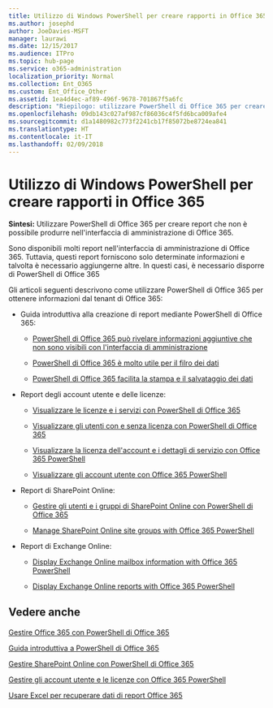 ```yaml
---
title: Utilizzo di Windows PowerShell per creare rapporti in Office 365
ms.author: josephd
author: JoeDavies-MSFT
manager: laurawi
ms.date: 12/15/2017
ms.audience: ITPro
ms.topic: hub-page
ms.service: o365-administration
localization_priority: Normal
ms.collection: Ent_O365
ms.custom: Ent_Office_Other
ms.assetid: 1ea4d4ec-af89-496f-9678-701867f5a6fc
description: "Riepilogo: utilizzare PowerShell di Office 365 per creare report che non è possibile produrre nell'interfaccia di amministrazione di Office 365."
ms.openlocfilehash: 09db143c027af987cf86036c4f5fd6bca009afe4
ms.sourcegitcommit: d1a1480982c773f2241cb17f85072be8724ea841
ms.translationtype: HT
ms.contentlocale: it-IT
ms.lasthandoff: 02/09/2018
---
```

# <a name="use-windows-powershell-to-create-reports-in-office-365"></a>Utilizzo di Windows PowerShell per creare rapporti in Office 365

 **Sintesi:** Utilizzare PowerShell di Office 365 per creare report che non è possibile produrre nell'interfaccia di amministrazione di Office 365.
  
Sono disponibili molti report nell'interfaccia di amministrazione di Office 365. Tuttavia, questi report forniscono solo determinate informazioni e talvolta è necessario aggiungerne altre. In questi casi, è necessario disporre di PowerShell di Office 365
  
Gli articoli seguenti descrivono come utilizzare PowerShell di Office 365 per ottenere informazioni dal tenant di Office 365:
  
- Guida introduttiva alla creazione di report mediante PowerShell di Office 365:
    
  - [PowerShell di Office 365 può rivelare informazioni aggiuntive che non sono visibili con l'interfaccia di amministrazione](https://technet.microsoft.com/library/dn568034.aspx#reveal)
    
  - [PowerShell di Office 365 è molto utile per il filro dei dati](https://technet.microsoft.com/library/dn568034.aspx#filter)
    
  - [PowerShell di Office 365 facilita la stampa e il salvataggio dei dati](https://technet.microsoft.com/library/dn568034.aspx#printsave)
    
- Report degli account utente e delle licenze:
    
  - [Visualizzare le licenze e i servizi con PowerShell di Office 365](view-licenses-and-services-with-office-365-powershell.md)
    
  - [Visualizzare gli utenti con e senza licenza con PowerShell di Office 365](view-licensed-and-unlicensed-users-with-office-365-powershell.md)
    
  - [Visualizzare la licenza dell'account e i dettagli di servizio con Office 365 PowerShell](view-account-license-and-service-details-with-office-365-powershell.md)
    
  - [Visualizzare gli account utente con Office 365 PowerShell](view-user-accounts-with-office-365-powershell.md)
    
- Report di SharePoint Online:
    
  - [Gestire gli utenti e i gruppi di SharePoint Online con PowerShell di Office 365](http://technet.microsoft.com/library/9680af2e-a965-4e62-92ee-da72105c7800.aspx)
    
  - [Manage SharePoint Online site groups with Office 365 PowerShell](http://technet.microsoft.com/library/122f4099-c78d-4cce-bab0-4343b04596ae.aspx)
    
- Report di Exchange Online:
    
  - [Display Exchange Online mailbox information with Office 365 PowerShell](http://technet.microsoft.com/library/13843002-56ca-4b75-81c5-84386522b01b.aspx)
    
  - [Display Exchange Online reports with Office 365 PowerShell](http://technet.microsoft.com/library/4873a063-9fc4-4ed9-826a-6e935fef61d4.aspx)
    
## <a name="see-also"></a>Vedere anche

#### 

[Gestire Office 365 con PowerShell di Office 365](manage-office-365-with-office-365-powershell.md)
  
[Guida introduttiva a PowerShell di Office 365](getting-started-with-office-365-powershell.md)
  
[Gestire SharePoint Online con PowerShell di Office 365](manage-sharepoint-online-with-office-365-powershell.md)
  
[Gestire gli account utente e le licenze con Office 365 PowerShell](manage-user-accounts-and-licenses-with-office-365-powershell.md)
  
[Usare Excel per recuperare dati di report Office 365](using-excel-to-retrieve-office-365-reporting-data.md)

